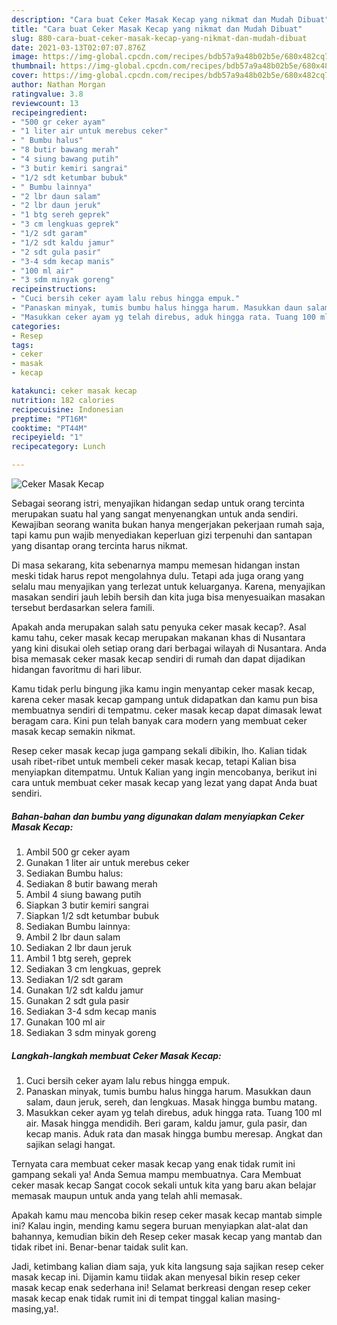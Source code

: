 ```yaml
---
description: "Cara buat Ceker Masak Kecap yang nikmat dan Mudah Dibuat"
title: "Cara buat Ceker Masak Kecap yang nikmat dan Mudah Dibuat"
slug: 880-cara-buat-ceker-masak-kecap-yang-nikmat-dan-mudah-dibuat
date: 2021-03-13T02:07:07.876Z
image: https://img-global.cpcdn.com/recipes/bdb57a9a48b02b5e/680x482cq70/ceker-masak-kecap-foto-resep-utama.jpg
thumbnail: https://img-global.cpcdn.com/recipes/bdb57a9a48b02b5e/680x482cq70/ceker-masak-kecap-foto-resep-utama.jpg
cover: https://img-global.cpcdn.com/recipes/bdb57a9a48b02b5e/680x482cq70/ceker-masak-kecap-foto-resep-utama.jpg
author: Nathan Morgan
ratingvalue: 3.8
reviewcount: 13
recipeingredient:
- "500 gr ceker ayam"
- "1 liter air untuk merebus ceker"
- " Bumbu halus"
- "8 butir bawang merah"
- "4 siung bawang putih"
- "3 butir kemiri sangrai"
- "1/2 sdt ketumbar bubuk"
- " Bumbu lainnya"
- "2 lbr daun salam"
- "2 lbr daun jeruk"
- "1 btg sereh geprek"
- "3 cm lengkuas geprek"
- "1/2 sdt garam"
- "1/2 sdt kaldu jamur"
- "2 sdt gula pasir"
- "3-4 sdm kecap manis"
- "100 ml air"
- "3 sdm minyak goreng"
recipeinstructions:
- "Cuci bersih ceker ayam lalu rebus hingga empuk."
- "Panaskan minyak, tumis bumbu halus hingga harum. Masukkan daun salam, daun jeruk, sereh, dan lengkuas. Masak hingga bumbu matang."
- "Masukkan ceker ayam yg telah direbus, aduk hingga rata. Tuang 100 ml air. Masak hingga mendidih. Beri garam, kaldu jamur, gula pasir, dan kecap manis. Aduk rata dan masak hingga bumbu meresap. Angkat dan sajikan selagi hangat."
categories:
- Resep
tags:
- ceker
- masak
- kecap

katakunci: ceker masak kecap 
nutrition: 182 calories
recipecuisine: Indonesian
preptime: "PT16M"
cooktime: "PT44M"
recipeyield: "1"
recipecategory: Lunch

---
```



![Ceker Masak Kecap](https://img-global.cpcdn.com/recipes/bdb57a9a48b02b5e/680x482cq70/ceker-masak-kecap-foto-resep-utama.jpg)

Sebagai seorang istri, menyajikan hidangan sedap untuk orang tercinta merupakan suatu hal yang sangat menyenangkan untuk anda sendiri. Kewajiban seorang  wanita bukan hanya mengerjakan pekerjaan rumah saja, tapi kamu pun wajib menyediakan keperluan gizi terpenuhi dan santapan yang disantap orang tercinta harus nikmat.

Di masa  sekarang, kita sebenarnya mampu memesan hidangan instan meski tidak harus repot mengolahnya dulu. Tetapi ada juga orang yang selalu mau menyajikan yang terlezat untuk keluarganya. Karena, menyajikan masakan sendiri jauh lebih bersih dan kita juga bisa menyesuaikan masakan tersebut berdasarkan selera famili. 



Apakah anda merupakan salah satu penyuka ceker masak kecap?. Asal kamu tahu, ceker masak kecap merupakan makanan khas di Nusantara yang kini disukai oleh setiap orang dari berbagai wilayah di Nusantara. Anda bisa memasak ceker masak kecap sendiri di rumah dan dapat dijadikan hidangan favoritmu di hari libur.

Kamu tidak perlu bingung jika kamu ingin menyantap ceker masak kecap, karena ceker masak kecap gampang untuk didapatkan dan kamu pun bisa membuatnya sendiri di tempatmu. ceker masak kecap dapat dimasak lewat beragam cara. Kini pun telah banyak cara modern yang membuat ceker masak kecap semakin nikmat.

Resep ceker masak kecap juga gampang sekali dibikin, lho. Kalian tidak usah ribet-ribet untuk membeli ceker masak kecap, tetapi Kalian bisa menyiapkan ditempatmu. Untuk Kalian yang ingin mencobanya, berikut ini cara untuk membuat ceker masak kecap yang lezat yang dapat Anda buat sendiri.

<!--inarticleads1-->

##### Bahan-bahan dan bumbu yang digunakan dalam menyiapkan Ceker Masak Kecap:

1. Ambil 500 gr ceker ayam
1. Gunakan 1 liter air untuk merebus ceker
1. Sediakan  Bumbu halus:
1. Sediakan 8 butir bawang merah
1. Ambil 4 siung bawang putih
1. Siapkan 3 butir kemiri sangrai
1. Siapkan 1/2 sdt ketumbar bubuk
1. Sediakan  Bumbu lainnya:
1. Ambil 2 lbr daun salam
1. Sediakan 2 lbr daun jeruk
1. Ambil 1 btg sereh, geprek
1. Sediakan 3 cm lengkuas, geprek
1. Sediakan 1/2 sdt garam
1. Gunakan 1/2 sdt kaldu jamur
1. Gunakan 2 sdt gula pasir
1. Sediakan 3-4 sdm kecap manis
1. Gunakan 100 ml air
1. Sediakan 3 sdm minyak goreng




<!--inarticleads2-->

##### Langkah-langkah membuat Ceker Masak Kecap:

1. Cuci bersih ceker ayam lalu rebus hingga empuk.
1. Panaskan minyak, tumis bumbu halus hingga harum. Masukkan daun salam, daun jeruk, sereh, dan lengkuas. Masak hingga bumbu matang.
1. Masukkan ceker ayam yg telah direbus, aduk hingga rata. Tuang 100 ml air. Masak hingga mendidih. Beri garam, kaldu jamur, gula pasir, dan kecap manis. Aduk rata dan masak hingga bumbu meresap. Angkat dan sajikan selagi hangat.




Ternyata cara membuat ceker masak kecap yang enak tidak rumit ini gampang sekali ya! Anda Semua mampu membuatnya. Cara Membuat ceker masak kecap Sangat cocok sekali untuk kita yang baru akan belajar memasak maupun untuk anda yang telah ahli memasak.

Apakah kamu mau mencoba bikin resep ceker masak kecap mantab simple ini? Kalau ingin, mending kamu segera buruan menyiapkan alat-alat dan bahannya, kemudian bikin deh Resep ceker masak kecap yang mantab dan tidak ribet ini. Benar-benar taidak sulit kan. 

Jadi, ketimbang kalian diam saja, yuk kita langsung saja sajikan resep ceker masak kecap ini. Dijamin kamu tiidak akan menyesal bikin resep ceker masak kecap enak sederhana ini! Selamat berkreasi dengan resep ceker masak kecap enak tidak rumit ini di tempat tinggal kalian masing-masing,ya!.

